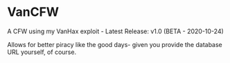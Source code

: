 # VanCFW
A CFW using my VanHax exploit - Latest Release: v1.0 (BETA - 2020-10-24)
 
Allows for better piracy like the good days- given you provide the database URL yourself, of course.

